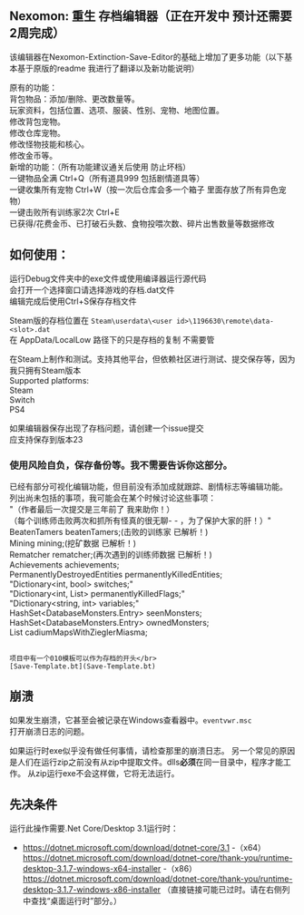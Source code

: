 Nexomon: 重生 存档编辑器（正在开发中 预计还需要2周完成）
---

该编辑器在Nexomon-Extinction-Save-Editor的基础上增加了更多功能（以下基本基于原版的readme 我进行了翻译以及新功能说明）

原有的功能：</br>
背包物品：添加/删除、更改数量等。</br>
玩家资料，包括位置、选项、服装、性别、宠物、地图位置。</br>
修改背包宠物。</br>
修改仓库宠物。</br>
修改怪物技能和核心。</br>
修改金币等。</br>
新增的功能：（所有功能建议通关后使用 防止坏档）</br>
一键物品全满 Ctrl+Q（所有道具999 包括剧情道具等）</br>
一键收集所有宠物 Ctrl+W（按一次后仓库会多一个箱子 里面存放了所有异色宠物）</br>
一键击败所有训练家2次 Ctrl+E</br>
已获得/花费金币、已打破石头数、食物投喂次数、碎片出售数量等数据修改</br>

如何使用：
---

运行Debug文件夹中的exe文件或使用编译器运行源代码</br>
会打开一个选择窗口请选择游戏的存档.dat文件</br>
编辑完成后使用Ctrl+S保存存档文件


Steam版的存档位置在 `Steam\userdata\<user id>\1196630\remote\data-<slot>.dat`</br>
在 AppData/LocalLow 路径下的只是存档的复制 不需要管</br>

在Steam上制作和测试。支持其他平台，但依赖社区进行测试、提交保存等，因为我只拥有Steam版本</br>
Supported platforms:</br>
Steam</br>
Switch</br>
PS4</br>

如果编辑器保存出现了存档问题，请创建一个issue提交</br>
应支持保存到版本23</br>

### 使用风险自负，保存备份等。我不需要告诉你这部分。

已经有部分可视化编辑功能，但目前没有添加成就跟踪、剧情标志等编辑功能。</br>
列出尚未包括的事项，我可能会在某个时候讨论这些事项：</br>
"（作者最后一次提交是三年前了 我来助你！）</br>
（每个训练师击败两次和抓所有怪真的很无聊- - ，为了保护大家的肝！）"</br>
BeatenTamers                    beatenTamers;(击败的训练家 已解析！)</br>
Mining                          mining;(挖矿数据 已解析！)</br>
Rematcher                       rematcher;(再次遇到的训练师数据 已解析！)</br>
Achievements                    achievements;</br>
PermanentlyDestroyedEntities    permanentlyKilledEntities;</br>
"Dictionary<int, bool>           switches;"</br>
"Dictionary<int, List<string>>   permanentlyKilledFlags;"</br>
"Dictionary<string, int>         variables;"</br>
HashSet<DatabaseMonsters.Entry> seenMonsters;</br>
HashSet<DatabaseMonsters.Entry> ownedMonsters;</br>
List<int>                       cadiumMapsWithZieglerMiasma;</br>
```

项目中有一个010模板可以作为存档的开头</br>
[Save-Template.bt](Save-Template.bt)
```
崩溃
---

如果发生崩溃，它甚至会被记录在Windows查看器中。`eventvwr.msc`<br>
打开崩溃日志的问题。

如果运行时exe似乎没有做任何事情，请检查那里的崩溃日志。
另一个常见的原因是人们在运行zip之前没有从zip中提取文件。dlls**必须**在同一目录中，程序才能工作。
从zip运行exe不会这样做，它将无法运行。

先决条件
---

运行此操作需要.Net Core/Desktop 3.1运行时：
- https://dotnet.microsoft.com/download/dotnet-core/3.1
-（x64）https://dotnet.microsoft.com/download/dotnet-core/thank-you/runtime-desktop-3.1.7-windows-x64-installer
-（x86）https://dotnet.microsoft.com/download/dotnet-core/thank-you/runtime-desktop-3.1.7-windows-x86-installer
（直接链接可能已过时。请在右侧列中查找“桌面运行时”部分。）
